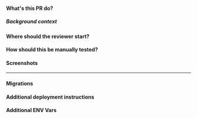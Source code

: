 #### What's this PR do?


##### Background context


#### Where should the reviewer start?


#### How should this be manually tested?


#### Screenshots


---

#### Migrations


#### Additional deployment instructions


#### Additional ENV Vars

